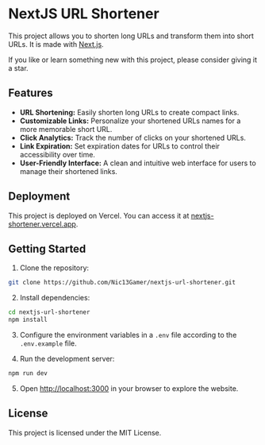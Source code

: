 # NextJS URL Shortener

This project allows you to shorten long URLs and transform them into short URLs. It is made with [Next.js](https://nextjs.org/).

If you like or learn something new with this project, please consider giving it a star.

## Features

- **URL Shortening:** Easily shorten long URLs to create compact links.
- **Customizable Links:** Personalize your shortened URLs names for a more memorable short URL.
- **Click Analytics:** Track the number of clicks on your shortened URLs.
- **Link Expiration:** Set expiration dates for URLs to control their accessibility over time.
- **User-Friendly Interface:** A clean and intuitive web interface for users to manage their shortened links.

## Deployment

This project is deployed on Vercel. You can access it at [nextjs-shortener.vercel.app](https://nextjs-shortener.vercel.app).

## Getting Started

1. Clone the repository:

```bash
git clone https://github.com/Nic13Gamer/nextjs-url-shortener.git
```

2. Install dependencies:

```bash
cd nextjs-url-shortener
npm install
```

3. Configure the environment variables in a `.env` file according to the `.env.example` file.

4. Run the development server:

```bash
npm run dev
```

5. Open [http://localhost:3000](http://localhost:3000) in your browser to explore the website.

## License

This project is licensed under the MIT License.
